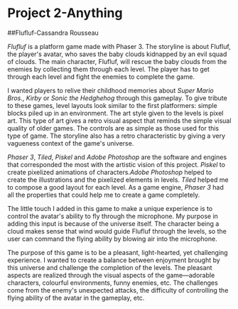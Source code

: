 # Project 2-Anything

##Flufluf-Cassandra Rousseau

_Flufluf_ is a platform game made with Phaser 3. The storyline is about Flufluf, the player's avatar, who saves the baby clouds kidnapped by an evil squad of clouds. The main character, Flufluf, will rescue the baby clouds from the enemies by collecting them through each level. The player has to get through each level and fight the enemies to complete the game.

I wanted players to relive their childhood memories about _Super Mario Bros._, _Kirby_ or _Sonic the Hedghehog_ through this gameplay. To give tribute to these games, level layouts look similar to the first platformers: simple blocks piled up in an environment. The art style given to the levels is pixel art. This type of art gives a retro visual aspect that reminds the simple visual quality of older games. The controls are as simple as those used for this type of game. The storyline also has a retro characteristic by giving a very vagueness context of the game's universe.

_Phaser 3_, _Tiled_, _Piskel_ and _Adobe Photoshop_ are the software and engines that corresponded the most with the artistic vision of this project. _Piskel_ to create pixelized animations of characters._Adobe Photoshop_ helped to create the illustrations and the pixelized elements in levels. _Tiled_ helped me to compose a good layout for each level. As a game engine, _Phaser 3_ had all the properties that could help me to create a game completely.

The little touch I added in this game to make a unique experience is to control the avatar's ability to fly through the microphone. My purpose in adding this input is because of the universe itself. The character being a cloud makes sense that wind would guide Flufluf through the levels, so the user can command the flying ability by blowing air into the microphone.

The purpose of this game is to be a pleasant, light-hearted, yet challenging experience. I wanted to create a balance between enjoyment brought by this universe and challenge the completion of the levels. The pleasant aspects are realized through the visual aspects of the game—adorable characters, colourful environments, funny enemies, etc. The challenges come from the enemy's unexpected attacks, the difficulty of controlling the flying ability of the avatar in the gameplay, etc.
